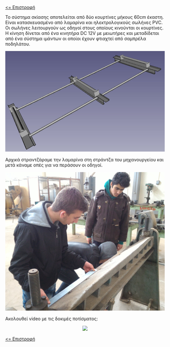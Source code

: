 <a href="../README.md"><= Επιστροφή</a><br>

<p>Το σύστημα σκίασης αποτελείται από δύο κουρτίνες μήκους 60cm έκαστη. Είναι κατασκευασμένο από λαμαρίνα και ηλεκτρολογικούς σωλήνες PVC. Οι σωλήνες λειτουργούν ως οδηγοί στους οποίους κινούνται οι κουρτίνες. Η κίνηση δίνεται από ένα κινητήρα DC 12V με μειωτήρες και μεταδίδεται από ένα σύστημα ιμάντων οι οποίοι έχουν φτιαχτεί από σαμπρέλα ποδηλάτου.</p>
  <p align="center"><img src="../resources/images/skiasi3d.jpg" width="600"></p>
<p>Αρχικά στραντζάραμε την λαμαρίνα στη στράντζα του μηχανουργείου και μετά κάναμε οπές για να περάσουν οι οδηγοί.</p>
  <p align="center"><img src="../resources/images/skiasi1.jpg" width="600"></p>

<p>Ακολουθεί video με τις δοκιμές ποτίσματος:</p>
  <p align="center">
<a href="https://www.youtube.com/watch?v=1o03MPI0b7I" title="Παρακολούθηση"><img src="https://img.youtube.com/vi/1o03MPI0b7I/0.jpg"></a>
</p>
  <a href="../README.md"><= Επιστροφή</a><br>
